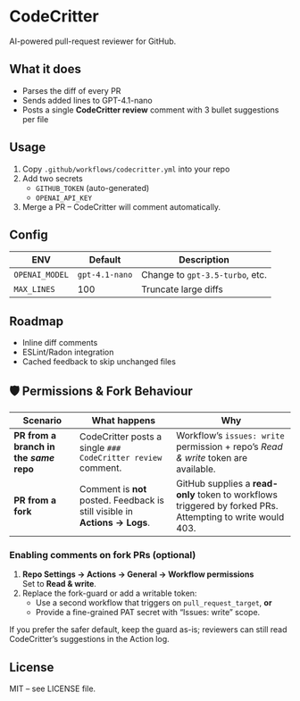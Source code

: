 # CodeCritter

AI-powered pull-request reviewer for GitHub.

## What it does
* Parses the diff of every PR
* Sends added lines to GPT-4.1-nano
* Posts a single **CodeCritter review** comment with 3 bullet suggestions per file

## Usage
1. Copy `.github/workflows/codecritter.yml` into your repo  
2. Add two secrets  
   * `GITHUB_TOKEN` (auto-generated)  
   * `OPENAI_API_KEY`  
3. Merge a PR – CodeCritter will comment automatically.

## Config
| ENV | Default | Description |
|-----|---------|-------------|
| `OPENAI_MODEL` | `gpt-4.1-nano` | Change to `gpt-3.5-turbo`, etc. |
| `MAX_LINES` | 100 | Truncate large diffs |

## Roadmap
* Inline diff comments  
* ESLint/Radon integration  
* Cached feedback to skip unchanged files

## 🛡️  Permissions & Fork Behaviour

| Scenario | What happens | Why |
|----------|--------------|-----|
| **PR from a branch in the *same* repo** | CodeCritter posts a single `### CodeCritter review` comment. | Workflow’s `issues: write` permission + repo’s *Read & write* token are available. |
| **PR from a fork** | Comment is **not** posted. Feedback is still visible in **Actions → Logs**. | GitHub supplies a **read-only** token to workflows triggered by forked PRs. Attempting to write would 403. |

### Enabling comments on fork PRs (optional)

1. **Repo Settings → Actions → General → Workflow permissions**  
   Set to **Read & write**.  
2. Replace the fork-guard or add a writable token:  
   * Use a second workflow that triggers on `pull_request_target`, **or**  
   * Provide a fine-grained PAT secret with “Issues: write” scope.

If you prefer the safer default, keep the guard as-is; reviewers can still read CodeCritter’s suggestions in the Action log.

## License
MIT – see LICENSE file.
